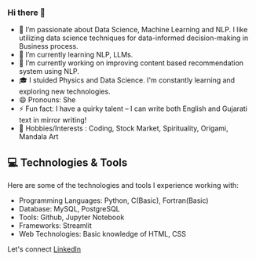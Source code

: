 ### Hi there 👋

<!--
**AartiPBhagat/AartiPBhagat** is a ✨ _special_ ✨ repository because its `README.md` (this file) appears on your GitHub profile.
-->

- 👯 I’m passionate about Data Science, Machine Learning and NLP. I like utilizing data science techniques for data-informed decision-making in Business process.
- 🌱 I’m currently learning NLP, LLMs.
- 🔭 I’m currently working on improving content based recommendation system using NLP.
- 🎓 I stuided Physics and Data Science. I'm constantly learning and exploring new technologies.
- 😄 Pronouns: She
- ⚡ Fun fact: I have a quirky talent – I can write both English and Gujarati text in mirror writing!
- 🤔 Hobbies/Interests : Coding, Stock Market, Spirituality, Origami, Mandala Art

## 💻 Technologies & Tools

Here are some of the technologies and tools I experience working with:

- Programming Languages: Python, C(Basic), Fortran(Basic)
- Database: MySQL, PostgreSQL
- Tools: Github, Jupyter Notebook
- Frameworks: Streamlit
- Web Technologies: Basic knowledge of HTML, CSS

Let's connect
[LinkedIn](https://www.linkedin.com/in/aartipbhagat18/)

